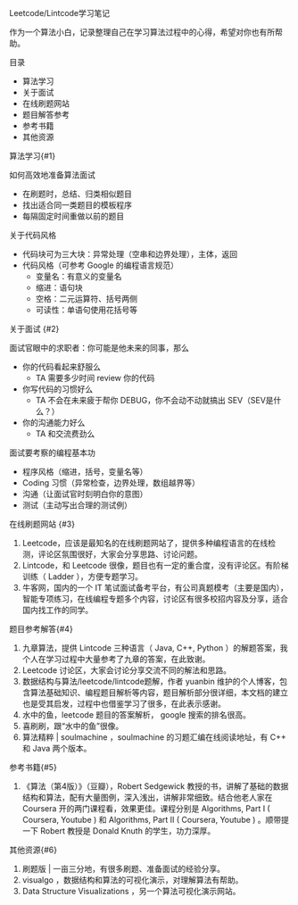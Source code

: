 Leetcode/Lintcode学习笔记

作为一个算法小白，记录整理自己在学习算法过程中的心得，希望对你也有所帮助。

目录

- 算法学习
- 关于面试
- 在线刷题网站
- 题目解答参考
- 参考书籍
- 其他资源

算法学习{#1}

如何高效地准备算法面试

- 在刷题时，总结、归类相似题目
- 找出适合同一类题目的模板程序
- 每隔固定时间重做以前的题目

关于代码风格

- 代码块可为三大块：异常处理（空串和边界处理），主体，返回
- 代码风格（可参考 Google 的编程语言规范）
  - 变量名：有意义的变量名
  - 缩进：语句块
  - 空格：二元运算符、括号两侧
  - 可读性：单语句使用花括号等

关于面试 {#2}

面试官眼中的求职者：你可能是他未来的同事，那么

- 你的代码看起来舒服么
  - TA 需要多少时间 review 你的代码
- 你写代码的习惯好么
  - TA 不会在未来疲于帮你 DEBUG，你不会动不动就搞出 SEV（SEV是什么？）
- 你的沟通能力好么
  - TA 和交流费劲么

面试要考察的编程基本功

- 程序风格（缩进，括号，变量名等）
- Coding 习惯（异常检查，边界处理，数组越界等）
- 沟通（让面试官时刻明白你的意图）
- 测试（主动写出合理的测试例）

在线刷题网站 {#3}

1. Leetcode，应该是最知名的在线刷题网站了，提供多种编程语言的在线检测，评论区氛围很好，大家会分享思路、讨论问题。
2. Lintcode，和 Leetcode 很像，题目也有一定的重合度，没有评论区。有阶梯训练（ Ladder ），方便专题学习。
3. 牛客网，国内的一个 IT 笔试面试备考平台，有公司真题模考（主要是国内），智能专项练习，在线编程专题多个内容，讨论区有很多校招内容及分享，适合国内找工作的同学。

题目参考解答{#4}

1. 九章算法，提供 Lintcode 三种语言（ Java, C++, Python ）的解题答案，我个人在学习过程中大量参考了九章的答案，在此致谢。
2. Leetcode 讨论区，大家会讨论分享交流不同的解法和思路。
3. 数据结构与算法/leetcode/lintcode题解，作者 yuanbin 维护的个人博客，包含算法基础知识、编程题目解析等内容，题目解析部分很详细，本文档的建立也是受其启发，过程中也借鉴学习了很多，在此表示感谢。
4. 水中的鱼，leetcode 题目的答案解析， google 搜索的排名很高。
5. 喜刷刷，跟“水中的鱼”很像。
6. 算法精粹 | soulmachine ，soulmachine 的习题汇编在线阅读地址，有 C++ 和 Java 两个版本。

参考书籍{#5}

1. 《算法（第4版）》（豆瓣），Robert Sedgewick 教授的书，讲解了基础的数据结构和算法，配有大量图例，深入浅出，讲解非常细致。结合他老人家在 Coursera 开的两门课程看，效果更佳。课程分别是 Algorithms, Part I ( Coursera, Youtube ) 和 Algorithms, Part II ( Coursera, Youtube ) 。顺带提一下 Robert 教授是 Donald Knuth 的学生，功力深厚。

其他资源{#6}

1. 刷题版 | 一亩三分地，有很多刷题、准备面试的经验分享。
2. visualgo ，数据结构和算法的可视化演示，对理解算法有帮助。
3. Data Structure Visualizations ，另一个算法可视化演示网站。

